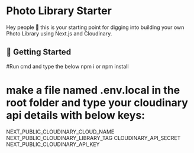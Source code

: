 # Photo Library Starter

Hey people 👋 this is your starting point for digging into building your own Photo Library using Next.js and Cloudinary.

## 🚀 Getting Started

#Run cmd and type the below
 npm i or npm install
 
# make a file named .env.local in the root folder and type your cloudinary api details with below keys:
NEXT_PUBLIC_CLOUDINARY_CLOUD_NAME 
NEXT_PUBLIC_CLOUDINARY_LIBRARY_TAG
CLOUDINARY_API_SECRET
NEXT_PUBLIC_CLOUDINARY_API_KEY






